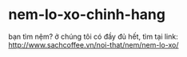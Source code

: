 nem-lo-xo-chinh-hang
====================

bạn tìm nệm? ở chúng tôi có đầy đủ hết, tìm tại link:  http://www.sachcoffee.vn/noi-that/nem/nem-lo-xo/
